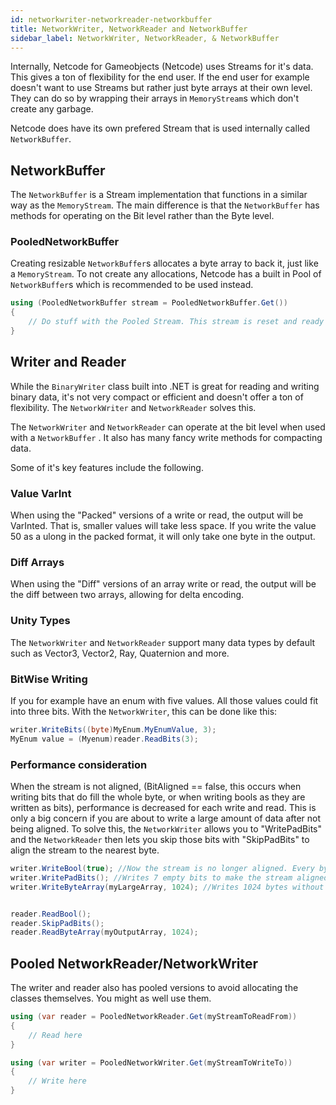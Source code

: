 ```yaml
---
id: networkwriter-networkreader-networkbuffer
title: NetworkWriter, NetworkReader and NetworkBuffer
sidebar_label: NetworkWriter, NetworkReader, & NetworkBuffer
---
```


Internally, Netcode for Gameobjects (Netcode) uses Streams for it's data. This gives a ton of flexibility for the end user. If the end user for example doesn't want to use Streams but rather just byte arrays at their own level. They can do so by wrapping their arrays in `MemoryStream`s which don't create any garbage.

Netcode does have its own prefered Stream that is used internally called `NetworkBuffer`.

## NetworkBuffer

The `NetworkBuffer` is a Stream implementation that functions in a similar way as the `MemoryStream`. The main difference is that the `NetworkBuffer`  has methods for operating on the Bit level rather than the Byte level.

### PooledNetworkBuffer

Creating resizable `NetworkBuffer`s allocates a byte array to back it, just like a `MemoryStream`. To not create any allocations, Netcode has a built in Pool of `NetworkBuffer`s  which is recommended to be used instead.

```csharp
using (PooledNetworkBuffer stream = PooledNetworkBuffer.Get())
{
    // Do stuff with the Pooled Stream. This stream is reset and ready for use, it will auto resize to fit all your data.
}
```

## Writer and Reader

While the `BinaryWriter` class built into .NET is great for reading and writing binary data, it's not very compact or efficient and doesn't offer a ton of flexibility. The `NetworkWriter` and `NetworkReader` solves this.

The `NetworkWriter` and `NetworkReader` can operate at the bit level when used with a `NetworkBuffer` . It also has many fancy write methods for compacting data.

Some of it's key features include the following.

### Value VarInt

When using the "Packed" versions of a write or read, the output will be VarInted. That is, smaller values will take less space. If you write the value 50 as a ulong in the packed format, it will only take one byte in the output.

### Diff Arrays

When using the "Diff" versions of an array write or read, the output will be the diff between two arrays, allowing for delta encoding.

### Unity Types

The `NetworkWriter` and `NetworkReader` support many data types by default such as Vector3, Vector2, Ray, Quaternion and more.

### BitWise Writing

If you for example have an enum with five values. All those values could fit into three bits. With the `NetworkWriter`, this can be done like this:

```csharp
writer.WriteBits((byte)MyEnum.MyEnumValue, 3);
MyEnum value = (Myenum)reader.ReadBits(3);
```

### Performance consideration

When the stream is not aligned, (BitAligned == false, this occurs when writing bits that do fill the whole byte, or when writing bools as they are written as bits), performance is decreased for each write and read. This is only a big concern if you are about to write a large amount of data after not being aligned. To solve this, the `NetworkWriter` allows you to "WritePadBits" and the `NetworkReader` then lets you skip those bits with "SkipPadBits" to align the stream to the nearest byte.

```csharp
writer.WriteBool(true); //Now the stream is no longer aligned. Every byte has to be offset by 1 bit.
writer.WritePadBits(); //Writes 7 empty bits to make the stream aligned.
writer.WriteByteArray(myLargeArray, 1024); //Writes 1024 bytes without any bit adjustments


reader.ReadBool();
reader.SkipPadBits();
reader.ReadByteArray(myOutputArray, 1024);
```

## Pooled NetworkReader/NetworkWriter

The writer and reader also has pooled versions to avoid allocating the classes themselves. You might as well use them.

```csharp
using (var reader = PooledNetworkReader.Get(myStreamToReadFrom))
{
    // Read here
}

using (var writer = PooledNetworkWriter.Get(myStreamToWriteTo))
{
    // Write here
}
```
